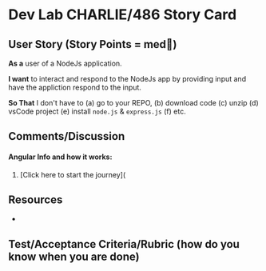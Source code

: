 # Dev Lab CHARLIE/486 Story Card 

## User Story (Story Points = med👕) 

**As a** user of a NodeJs application.

**I want** to interact and respond to the NodeJs app by providing input and have the appliction respond to the input. 

**So That** I don't have to (a) go to your REPO, (b) download code (c) unzip (d) vsCode project (e) install `node.js` & `express.js` (f) etc. 

## Comments/Discussion
#### Angular Info and how it works:
1. [Click here to start the journey](


## Resources
- 

## Test/Acceptance Criteria/Rubric (how do you know when you are done) 

<!--
- [x] navigate to a URL: _______ (heroku): 0 | 5 | 10
- [x] link back to ghyt repo w/target: 0 | 5 | 10
- [x] file directory and naming, ghty link to herok: 0 | 5 | 10 
- [x] clear instructions (w/shortcuts), in m/d, on readme to <del>spin up</del> tell about the project, how to build on: 0 | 5 | 10 
- [x] code quality: logical, readable, functional: 0 | 5 | 10  
-->
